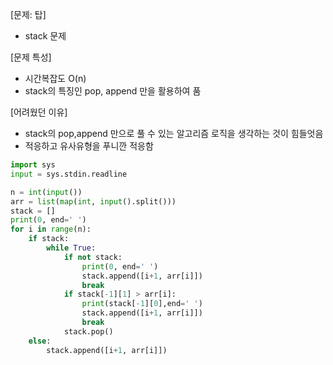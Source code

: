 [문제: 탑]
- stack 문제

[문제 특성]
- 시간복잡도 O(n)
- stack의 특징인 pop, append 만을 활용하여 품

[어려웠던 이유]
- stack의 pop,append 만으로 풀 수 있는 알고리즘 로직을 생각하는 것이 힘들엇음
- 적응하고 유사유형을 푸니깐 적응함

```py
import sys
input = sys.stdin.readline

n = int(input())
arr = list(map(int, input().split()))
stack = []
print(0, end=' ')
for i in range(n):
    if stack:
        while True:
            if not stack:
                print(0, end=' ')
                stack.append([i+1, arr[i]])
                break
            if stack[-1][1] > arr[i]:
                print(stack[-1][0],end=' ')
                stack.append([i+1, arr[i]])
                break
            stack.pop()
    else:
        stack.append([i+1, arr[i]])
```
